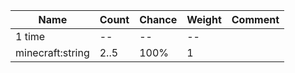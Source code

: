| Name             | Count | Chance | Weight | Comment |
| ---------------- | ----- | ------ | ------ | ------- |
| 1 time           |    -- |     -- |     -- |         |
| minecraft:string |  2..5 |   100% |      1 |         |
